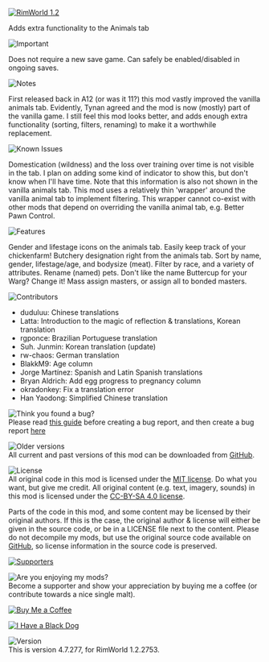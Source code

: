 [![RimWorld 1.2](https://img.shields.io/badge/RimWorld-1.2-brightgreen.svg)](http://rimworldgame.com/)

Adds extra functionality to the Animals tab

![Important](https://banners.karel-kroeze.nl/title/Important.png)

Does not require a new save game.
Can safely be enabled/disabled in ongoing saves.

![Notes](https://banners.karel-kroeze.nl/title/Notes.png)

First released back in A12 (or was it 11?) this mod vastly improved the vanilla animals tab. Evidently, Tynan agreed and the mod is now (mostly) part of the vanilla game. I still feel this mod looks better, and adds enough extra functionality (sorting, filters, renaming) to make it a worthwhile replacement.

![Known Issues](https://banners.karel-kroeze.nl/title/Known%20Issues.png)

Domestication (wildness) and the loss over training over time is not visible in the tab. I plan on adding some kind of indicator to show this, but don't know when I'll have time. Note that this information is also not shown in the vanilla animals tab.
This mod uses a relatively thin 'wrapper' around the vanilla animal tab to implement filtering. This wrapper cannot co-exist with other mods that depend on overriding the vanilla animal tab, e.g. Better Pawn Control.

![Features](https://banners.karel-kroeze.nl/title/Features.png)

Gender and lifestage icons on the animals tab. Easily keep track of your chickenfarm!
Butchery designation right from the animals tab.
Sort by name, gender, lifestage/age, and bodysize (meat).
Filter by race, and a variety of attributes.
Rename (named) pets. Don't like the name Buttercup for your Warg? Change it!
Mass assign masters, or assign all to bonded masters.


![Contributors](https://banners.karel-kroeze.nl/title/Contributors.png)
 - duduluu:	Chinese translations
 - Latta:	Introduction to the magic of reflection & translations, Korean translation
 - rgponce:	Brazilian Portuguese translation
 - Suh. Junmin:	Korean translation (update)
 - rw-chaos:	German translation
 - BlakkM9:	Age column
 - Jorge Martínez:	Spanish and Latin Spanish translations
 - Bryan Aldrich:	Add egg progress to pregnancy column
 - okradonkey:	Fix a translation error
 - Han Yaodong:	Simplified Chinese translation

![Think you found a bug?](https://banners.karel-kroeze.nl/title/Think%20you%20found%20a%20bug%3F.png)  
Please read [this guide](http://steamcommunity.com/sharedfiles/filedetails/?id=725234314) before creating a bug report,
and then create a bug report [here](https://github.com/fluffy-mods/AnimalTab/issues)

![Older versions](https://banners.karel-kroeze.nl/title/Older%20versions.png)  
All current and past versions of this mod can be downloaded from [GitHub](https://github.com/fluffy-mods/AnimalTab/releases).

![License](https://banners.karel-kroeze.nl/title/License.png)  
All original code in this mod is licensed under the [MIT license](https://opensource.org/licenses/MIT). Do what you want, but give me credit.
All original content (e.g. text, imagery, sounds) in this mod is licensed under the [CC-BY-SA 4.0 license](http://creativecommons.org/licenses/by-sa/4.0/).

Parts of the code in this mod, and some content may be licensed by their original authors. If this is the case, the original author & license will either be given in the source code, or be in a LICENSE file next to the content. Please do not decompile my mods, but use the original source code available on [GitHub](https://github.com/fluffy-mods/AnimalTab/), so license information in the source code is preserved.

[![Supporters](https://banners.karel-kroeze.nl/donations.png)](https://ko-fi.com/fluffymods)

![Are you enjoying my mods?](https://banners.karel-kroeze.nl/title/Are%20you%20enjoying%20my%20mods%3F.png)  
Become a supporter and show your appreciation by buying me a coffee (or contribute towards a nice single malt).

[![Buy Me a Coffee](http://i.imgur.com/EjWiUwx.gif)](https://ko-fi.com/fluffymods)

[![I Have a Black Dog](https://i.ibb.co/ss59Rwy/New-Project-2.png)](https://www.youtube.com/watch?v=XiCrniLQGYc)


![Version](https://banners.karel-kroeze.nl/title/Version.png)  
This is version 4.7.277, for RimWorld 1.2.2753.